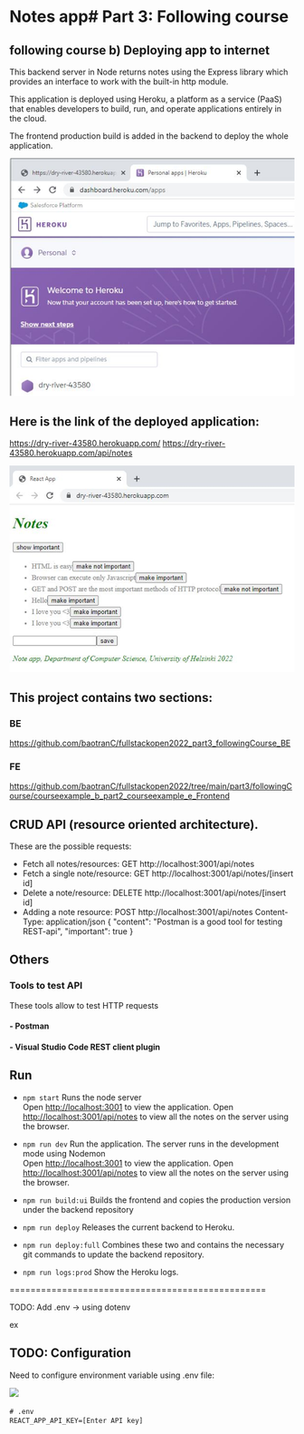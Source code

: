 # Notes app# Part 3: Following course

## following course b) Deploying app to internet
This backend server in Node returns notes using the Express library which provides an interface to work with the built-in http module. 

This application is deployed using Heroku, a platform as a service (PaaS) that enables developers to build, run, and operate applications entirely in the cloud. 

The frontend production build is added in the backend to deploy the whole application.

![](courseexample_b1.JPG)

## Here is the link of the deployed application:
https://dry-river-43580.herokuapp.com/
https://dry-river-43580.herokuapp.com/api/notes

![](courseexample_b2.JPG)

## This project contains two sections:
### BE
https://github.com/baotranC/fullstackopen2022_part3_followingCourse_BE
### FE
https://github.com/baotranC/fullstackopen2022/tree/main/part3/followingCourse/courseexample_b_part2_courseexample_e_Frontend

## CRUD API (resource oriented architecture). 
These are the possible requests: 
- Fetch all notes/resources: GET http://localhost:3001/api/notes
- Fetch a single note/resource: GET http://localhost:3001/api/notes/[insert id]
- Delete a note/resource: DELETE http://localhost:3001/api/notes/[insert id]
- Adding a note resource: POST http://localhost:3001/api/notes
    Content-Type: application/json
    {
        "content": "Postman is a good tool for testing REST-api",
        "important": true
    }

## Others
### Tools to test API
These tools allow to test HTTP requests

#### - Postman 
#### - Visual Studio Code REST client plugin 

## Run 
- `npm start`
Runs the node server<br />
Open [http://localhost:3001](http://localhost:3001) to view the application.
Open [http://localhost:3001/api/notes](http://localhost:3001/api/notes) to view all the notes on the server using the browser.

- `npm run dev`
Run the application. The server runs in the development mode using Nodemon<br />
Open [http://localhost:3001](http://localhost:3001) to view the application.
Open [http://localhost:3001/api/notes](http://localhost:3001/api/notes) to view all the notes on the server using the browser.

- `npm run build:ui`
Builds the frontend and copies the production version under the backend repository

- `npm run deploy`
Releases the current backend to Heroku.

- `npm run deploy:full`
Combines these two and contains the necessary git commands to update the backend repository.

- `npm run logs:prod`
Show the Heroku logs.


=================================================

TODO: Add .env -> using dotenv 

ex
## TODO: Configuration 
Need to configure environment variable using .env file:

![](countries6.JPG)

    # .env
    REACT_APP_API_KEY=[Enter API key]